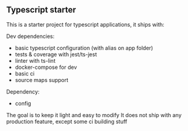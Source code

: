 ## Typescript starter

This is a starter project for typescript applications, it ships with:

Dev dependencies:

- basic typescript configuration (with alias on app folder)
- tests & coverage with jest/ts-jest
- linter with ts-lint
- docker-compose for dev
- basic ci
- source maps support

Dependency:
- config


The goal is to keep it light and easy to modify
It does not ship with any production feature, except some ci building stuff

